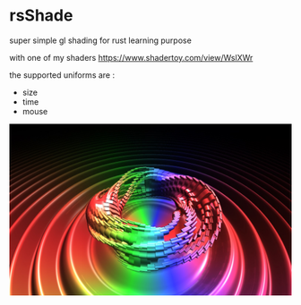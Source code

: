 # rsShade

super simple gl shading for rust learning purpose

with one of my shaders https://www.shadertoy.com/view/WslXWr

the supported uniforms are :
 - size
 - time
 - mouse


![img](doc/rsShade_nGhlMOCPjF.jpg)
